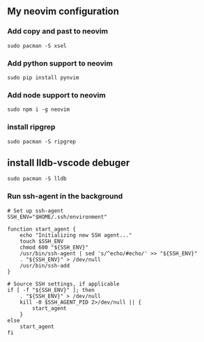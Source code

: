 ## My neovim configuration

### Add copy and past to neovim
`sudo pacman -S xsel`

### Add python support to neovim
`sudo pip install pynvim`

### Add node support to neovim
`sudo npm i -g neovim`

### install ripgrep
`sudo pacman -S ripgrep`

## install lldb-vscode debuger
`sudo pacman -S lldb`

### Run ssh-agent in the background
```
# Set up ssh-agent
SSH_ENV="$HOME/.ssh/environment"

function start_agent {
    echo "Initializing new SSH agent..."
    touch $SSH_ENV
    chmod 600 "${SSH_ENV}"
    /usr/bin/ssh-agent | sed 's/^echo/#echo/' >> "${SSH_ENV}"
    . "${SSH_ENV}" > /dev/null
    /usr/bin/ssh-add
}

# Source SSH settings, if applicable
if [ -f "${SSH_ENV}" ]; then
    . "${SSH_ENV}" > /dev/null
    kill -0 $SSH_AGENT_PID 2>/dev/null || {
        start_agent
    }
else
    start_agent
fi
```
